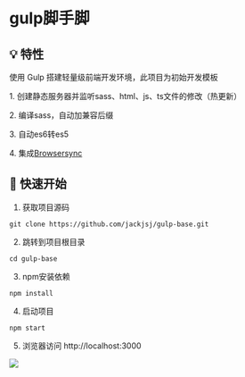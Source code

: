 # gulp脚手脚

## 💡 特性
使用 Gulp 搭建轻量级前端开发环境，此项目为初始开发模板
<p>1. 创建静态服务器并监听sass、html、js、ts文件的修改（热更新）</p>
<p>2. 编译sass，自动加兼容后缀</p>
<p>3. 自动es6转es5</p>
<p>4. 集成<a href="http://www.browsersync.cn/">Browsersync</a></p>

## 💨 快速开始
1. 获取项目源码
```
git clone https://github.com/jackjsj/gulp-base.git
```
2. 跳转到项目根目录
```
cd gulp-base
```
3. npm安装依赖
```
npm install
```
4. 启动项目
```
npm start
```

5. 浏览器访问 http://localhost:3000

<img src="https://i.loli.net/2019/08/26/P83hc6wXMveQ4iN.png"/>
